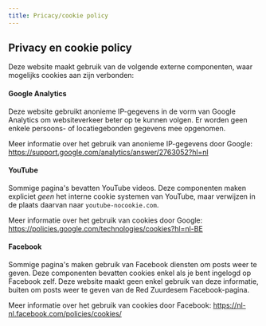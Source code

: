 ```yaml
---
title: Pricacy/cookie policy
---
```


## Privacy en cookie policy

Deze website maakt gebruik van de volgende externe componenten, waar mogelijks cookies aan zijn verbonden:

#### Google Analytics

Deze website gebruikt anonieme IP-gegevens in de vorm van Google Analytics om websiteverkeer beter op te kunnen volgen. Er worden geen enkele persoons- of locatiegebonden gegevens mee opgenomen. 

Meer informatie over het gebruik van anonieme IP-gegevens door Google: https://support.google.com/analytics/answer/2763052?hl=nl

#### YouTube

Sommige pagina's bevatten YouTube videos. Deze componenten maken expliciet _geen_ het interne cookie systemen van YouTube, maar verwijzen in de plaats daarvan naar `youtube-nocookie.com`.

Meer informatie over het gebruik van cookies door Google: 
https://policies.google.com/technologies/cookies?hl=nl-BE

#### Facebook

Sommige pagina's maken gebruik van Facebook diensten om posts weer te geven. Deze componenten bevatten cookies enkel als je bent ingelogd op Facebook zelf. Deze website maakt geen enkel gebruik van deze informatie, buiten om posts weer te geven van de Red Zuurdesem Facebook-pagina.

Meer informatie over het gebruik van cookies door Facebook: https://nl-nl.facebook.com/policies/cookies/
